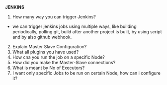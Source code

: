 **JENKINS**

1. How many way you can trigger Jenkins?
- we can trigger jenkins jobs using multiple ways, like building periodically, polling git, build after another project is built, by using script and by also github webhook.

2. Explain Master Slave Configuration?
3. What all plugins you have used?
4. How cna you run the job on a specific Node?
5. How did you make the Master-Slave connections?
6. What is meant by No of Executors?
7. I want only specific Jobs to be run on certain Node, how can i configure it?




